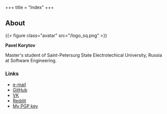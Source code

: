 +++
title = "Index"
+++

## About
{{< figure class="avatar" src="/logo_sq.png" >}}

**Pavel Korytov**

Master's student of Saint-Petersurg State Electrotechical University, Russia at Software Engineering.

### Links
* [e-mail](mailto:thexcloud@gmail.com)
* [GitHub](https://github.com/SqrtMinusOne)
* [VK](https://vk.com/sqrtminusone)
* [Reddit](https://www.reddit.com/user/XCapitan_1)
* [My PGP key](/0x914472A1FD6775C166F96EBEED739ADF81C78160.asc)
